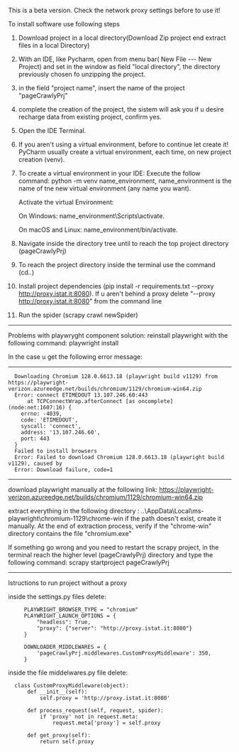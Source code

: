 This is a beta version.
Check the network proxy settings before to use it!

To install software use following steps
1.	Download project in a local directory(Download Zip project end extract files in a local Directory)
2.	With an IDE, like Pycharm, open from menu bar( New File --- New Project) and set in the window as field "local directory", the directory previously chosen fo unzipping the project.
3. in the field "project name", insert the name of the project "pageCrawlyPrj"
4. complete the creation of the project, the sistem will ask you if u desire recharge data from existing project, confirm yes.
5. Open the IDE Terminal.
   
6.	If you aren't using a virtual environment, before to continue let create it! PyCharm usually create a virtual environment, each time, on new project creation (venv).

7. To create a virtual environment in your IDE: Execute the follow command: python -m venv name_environment, name_environment is the name of tne new virtual environment (any name you want). 


   Activate the virtual Environment:

   On Windows: name_environment\Scripts\activate.
   
   On macOS and Linux: name_environment/bin/activate.
  
8.	Navigate inside the directory tree until to reach the top project directory (pageCrawlyPrj)
9.	To reach the project directory inside the terminal use the command (cd..)
10.	Install project dependencies (pip install  -r requirements.txt --proxy http://proxy.istat.it:8080). If u aren't behind a proxy delete "--proxy http://proxy.istat.it:8080" from the command line
11.	Run the spider (scrapy crawl newSpider)

*********************************************************************
Problems with playwryght component
solution: reinstall playwright with the following command: playwright install

In the case u get the following error message:
****
      Downloading Chromium 128.0.6613.18 (playwright build v1129) from https://playwright-verizon.azureedge.net/builds/chromium/1129/chromium-win64.zip
      Error: connect ETIMEDOUT 13.107.246.60:443
          at TCPConnectWrap.afterConnect [as oncomplete] (node:net:1607:16) {
        errno: -4039,
        code: 'ETIMEDOUT',
        syscall: 'connect',
        address: '13.107.246.60',
        port: 443
      }
      Failed to install browsers
      Error: Failed to download Chromium 128.0.6613.18 (playwright build v1129), caused by
      Error: Download failure, code=1
****


download playwright manually at the following link: https://playwright-verizon.azureedge.net/builds/chromium/1129/chromium-win64.zip


extract everything in the following directory : ..\AppData\Local\ms-playwright\chromium-1129\chrome-win
if the path doesn't exist, create it manually.
At the end of extraction process, verify if the "chrome-win" directory contains the file "chromium.exe" 



If something go wrong and you need to restart the scrapy project, in the terminal reach the higher level (pageCrawlyPrj) directory and type the following command: scrapy startproject pageCrawlyPrj

*********************************************************************
Istructions to run project without a proxy


inside the settings.py files delete:

         PLAYWRIGHT_BROWSER_TYPE = "chromium"
         PLAYWRIGHT_LAUNCH_OPTIONS = {
             "headless": True,
             "proxy": {"server": "http://proxy.istat.it:8080"}
         }
         
         DOWNLOADER_MIDDLEWARES = {
             'pageCrawlyPrj.middlewares.CustomProxyMiddleware': 350,
         }


inside the file middelwares.py file delete:

      class CustomProxyMiddleware(object):
          def __init__(self):
              self.proxy = 'http://proxy.istat.it:8080'
      
          def process_request(self, request, spider):
              if 'proxy' not in request.meta:
                  request.meta['proxy'] = self.proxy
      
          def get_proxy(self):
              return self.proxy


